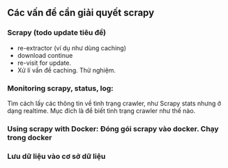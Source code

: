 ## Các vấn đề cần giải quyết scrapy

### Scrapy (todo update tiêu đề)

- re-extractor (ví dụ như dùng caching)
- download continue
- re-visit for update. 
- Xử lí vấn đề caching. Thử nghiệm.

### Monitoring scrapy, status, log:
 
Tìm cách lấy các thông tin về tình trạng crawler, như Scrapy stats nhưng ở dạng realtime. Mục đích là để biết tình trạng crawler như thế nào.

### Using scrapy with Docker: Đóng gói scrapy vào docker. Chạy trong docker

### Lưu dữ liệu vào cơ sở dữ liệu
